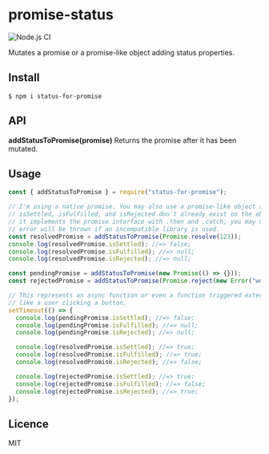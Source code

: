 # promise-status

![Node.js CI](https://github.com/brainomite/status-for-promise/workflows/Node.js%20CI/badge.svg)

Mutates a promise or a promise-like object adding status properties.

## Install

`$ npm i status-for-promise`

## API

__addStatusToPromise(promise)__
Returns the promise after it has been mutated.

## Usage

```js
const { addStatusToPromise } = require("status-for-promise");

// I'm using a native promise. You may also use a promise-like object as long as
// isSettled, isFulfilled, and isRejected don't already exist on the object, and
// it implements the promise interface with .then and .catch, you may use it. An
// error will be thrown if an incompatible library is used.
const resolvedPromise = addStatusToPromise(Promise.resolve(123));
console.log(resolvedPromise.isSettled); //=> false;
console.log(resolvedPromise.isFulfilled); //=> null;
console.log(resolvedPromise.isRejected); //=> null;

const pendingPromise = addStatusToPromise(new Promise(() => {}));
const rejectedPromise = addStatusToPromise(Promise.reject(new Error("wow")));

// This represents an async function or even a function triggered externally
// like a user clicking a button.
setTimeout(() => {
  console.log(pendingPromise.isSettled); //=> false;
  console.log(pendingPromise.isFulfilled); //=> null;
  console.log(pendingPromise.isRejected); //=> null;

  console.log(resolvedPromise.isSettled); //=> true;
  console.log(resolvedPromise.isFulfilled); //=> true;
  console.log(resolvedPromise.isRejected); //=> false;

  console.log(rejectedPromise.isSettled); //=> true;
  console.log(rejectedPromise.isFulfilled); //=> false;
  console.log(rejectedPromise.isRejected); //=> true;
});
```

## Licence

MIT
